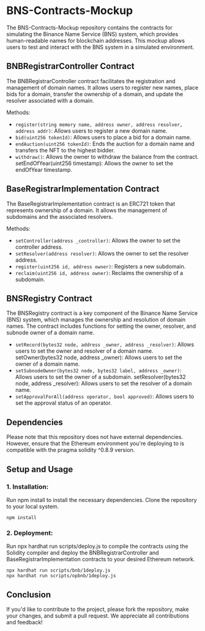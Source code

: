 # BNS-Contracts-Mockup
The BNS-Contracts-Mockup repository contains the contracts for simulating the Binance Name Service (BNS) system, which provides human-readable names for blockchain addresses. This mockup allows users to test and interact with the BNS system in a simulated environment.

## BNBRegistrarController Contract
The BNBRegistrarController contract facilitates the registration and management of domain names. It allows users to register new names, place bids for a domain, transfer the ownership of a domain, and update the resolver associated with a domain.

Methods:
- `register(string memory name, address owner, address resolver, address addr)`: Allows users to register a new domain name.
- `bid(uint256 tokenId)`: Allows users to place a bid for a domain name.
- `endAuction(uint256 tokenId)`: Ends the auction for a domain name and transfers the NFT to the highest bidder.
- `withdraw()`: Allows the owner to withdraw the balance from the contract.
setEndOfYear(uint256 timestamp): Allows the owner to set the endOfYear timestamp.

## BaseRegistrarImplementation Contract
The BaseRegistrarImplementation contract is an ERC721 token that represents ownership of a domain. It allows the management of subdomains and the associated resolvers.

Methods:
- `setController(address _controller)`: Allows the owner to set the controller address.
- `setResolver(address resolver)`: Allows the owner to set the resolver address.
- `register(uint256 id, address owner)`: Registers a new subdomain.
- `reclaim(uint256 id, address owner)`: Reclaims the ownership of a subdomain.

## BNSRegistry Contract
The BNSRegistry contract is a key component of the Binance Name Service (BNS) system, which manages the ownership and resolution of domain names. The contract includes functions for setting the owner, resolver, and subnode owner of a domain name.

- `setRecord(bytes32 node, address _owner, address _resolver)`: Allows users to set the owner and resolver of a domain name.
setOwner(bytes32 node, address _owner): Allows users to set the owner of a domain name.
- `setSubnodeOwner(bytes32 node, bytes32 label, address _owner)`: Allows users to set the owner of a subdomain.
setResolver(bytes32 node, address _resolver): Allows users to set the resolver of a domain name.
- `setApprovalForAll(address operator, bool approved)`: Allows users to set the approval status of an operator.

##  Dependencies
Please note that this repository does not have external dependencies. However, ensure that the Ethereum environment you're deploying to is compatible with the pragma solidity ^0.8.9 version.

## Setup and Usage
### 1. Installation:
Run npm install to install the necessary dependencies.
Clone the repository to your local system.
```
npm install
```
### 2. Deployment:
Run npx hardhat run scripts/deploy.js to compile the contracts using the Solidity compiler and deploy the BNBRegistrarController and BaseRegistrarImplementation contracts to your desired Ethereum network.
```
npx hardhat run scripts/bnb/1deploy.js
npx hardhat run scripts/opbnb/1deploy.js
```
## Conclusion
If you'd like to contribute to the project, please fork the repository, make your changes, and submit a pull request. We appreciate all contributions and feedback!